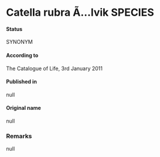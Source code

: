 Catella rubra Ã…lvik SPECIES
=======

#### Status
SYNONYM

#### According to
The Catalogue of Life, 3rd January 2011

#### Published in
null

#### Original name
null

### Remarks
null